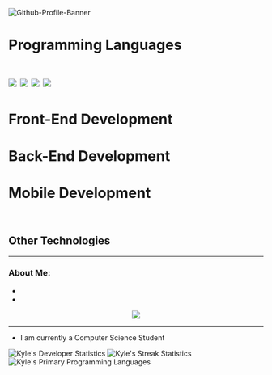 ![Github-Profile-Banner](https://github.com/Kynot54/Kynot54/assets/36772228/d3048018-de91-44f3-83cf-d814f1edbc85)
<h1> Programming Languages <h1/>
  <div id="badges">
    <img src="https://img.shields.io/badge/JavaScript-grey?style=for-the-badge&logo=c"/>
    <img src="https://img.shields.io/badge/JavaScript-grey?style=for-the-badge&logo=c++"/>
    <img src="https://img.shields.io/badge/JavaScript-grey?style=for-the-badge&logo=python"/>
    <img src="https://img.shields.io/badge/JavaScript-grey?style=for-the-badge&logo=javascript"/>
  </div>
<h1> Front-End Development </h1>
<h1> Back-End Development </h1>
<h1> Mobile Development </h1>
<br />
<h2> Other Technologies </h1>

---

### About Me:
- 
- 

<div align="center">
  <img src="https://media.giphy.com/media/vhVqGkxDYxAaRbOWVp/giphy.gif"/>
</div>

---

- I am currently a Computer Science Student 

<div id="footer" align="left">
  <img src="https://github-readme-stats.vercel.app/api?username=Kynot54&theme=algolia&show_icons=true&hide_border=true&count_private=true" alt="Kyle's Developer Statistics"/>
  <img src="https://github-readme-streak-stats.herokuapp.com/?user=Kynot54&theme=algolia&hide_border=true" alt="Kyle's Streak Statistics"/>
  <img src="https://github-readme-stats.vercel.app/api/top-langs/?username=Kynot54&theme=algolia&show_icons=true&hide_border=true&layout=compact" alt="Kyle's Primary Programming Languages" />
</div>

